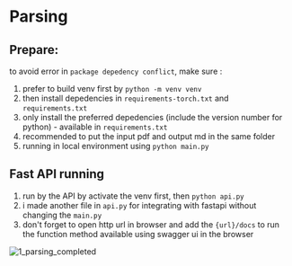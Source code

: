 # Parsing

## Prepare:
to avoid error in ```package depedency conflict```, make sure :

1. prefer to build venv first by ```python -m venv venv```
2. then install depedencies in ```requirements-torch.txt``` and  ```requirements.txt```
3. only install the preferred depedencies (include the version number for python) - available in ```requirements.txt```
4. recommended to put the input pdf and output md in the same folder
5. running in local environment using ```python main.py```

## Fast API running
1. run by the API by activate the venv first, then ```python api.py```
2. i made another file in ```api.py``` for integrating with fastapi without changing the ```main.py```
3. don't forget to open http url in browser and add the ```{url}/docs``` to run the function method available using swagger ui in the browser


![1_parsing_completed](https://github.com/user-attachments/assets/e3ec57f8-f6d9-4e77-888e-50af20d36138)
